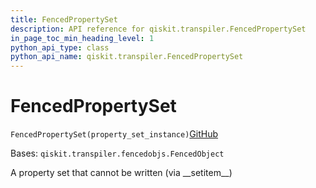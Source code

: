 ```yaml
---
title: FencedPropertySet
description: API reference for qiskit.transpiler.FencedPropertySet
in_page_toc_min_heading_level: 1
python_api_type: class
python_api_name: qiskit.transpiler.FencedPropertySet
---
```


# FencedPropertySet

<span id="qiskit.transpiler.FencedPropertySet" />

`FencedPropertySet(property_set_instance)`[GitHub](https://github.com/qiskit/qiskit/tree/stable/0.18/qiskit/transpiler/fencedobjs.py "view source code")

Bases: `qiskit.transpiler.fencedobjs.FencedObject`

A property set that cannot be written (via \_\_setitem\_\_)

